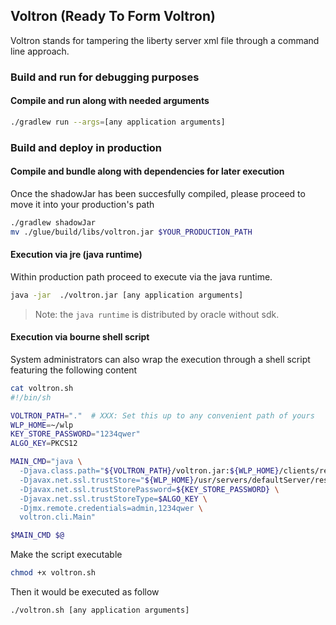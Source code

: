 ## Voltron (Ready To Form Voltron)
Voltron stands for tampering the liberty server xml file through a command line approach.

### Build and run for debugging purposes
#### Compile and run along with needed arguments
```sh
./gradlew run --args=[any application arguments]
```

### Build and deploy in production
#### Compile and bundle along with dependencies for later execution
Once the shadowJar has been succesfully compiled, please proceed to move it into your production's path
```sh
./gradlew shadowJar
mv ./glue/build/libs/voltron.jar $YOUR_PRODUCTION_PATH
```

#### Execution via jre (java runtime)
Within production path proceed to execute via the java runtime.
```sh
java -jar  ./voltron.jar [any application arguments]
```
> Note: the `java runtime` is distributed by oracle without sdk.

#### Execution via bourne shell script
System administrators can also wrap the execution through a shell script featuring the following content
```sh
cat voltron.sh
#!/bin/sh

VOLTRON_PATH="."  # XXX: Set this up to any convenient path of yours
WLP_HOME=~/wlp
KEY_STORE_PASSWORD="1234qwer"
ALGO_KEY=PKCS12

MAIN_CMD="java \
  -Djava.class.path="${VOLTRON_PATH}/voltron.jar:${WLP_HOME}/clients/restConnector.jar:jconsole.jar" \
  -Djavax.net.ssl.trustStore="${WLP_HOME}/usr/servers/defaultServer/resources/security/key.p12" \
  -Djavax.net.ssl.trustStorePassword=${KEY_STORE_PASSWORD} \
  -Djavax.net.ssl.trustStoreType=$ALGO_KEY \
  -Djmx.remote.credentials=admin,1234qwer \
  voltron.cli.Main"

$MAIN_CMD $@
```

Make the script executable
```sh
chmod +x voltron.sh
```

Then it would be executed as follow
```sh
./voltron.sh [any application arguments]
```
